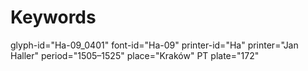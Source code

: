 # Keywords
glyph-id="Ha-09_0401"
font-id="Ha-09"
printer-id="Ha"
printer="Jan Haller"
period="1505–1525"
place="Kraków"
PT plate="172"
